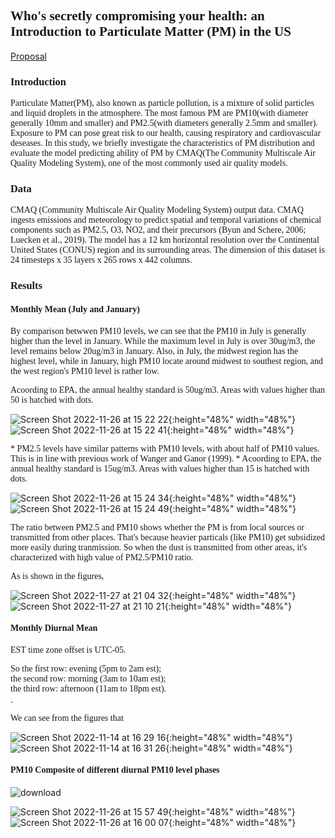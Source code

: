 

## <font face="Times New Roman" >  Who's secretly compromising your health: an Introduction to Particulate Matter (PM) in the US </font>

[Proposal](https://shueze.github.io/CLIM680-project/proposal)   

### **<font face="Times New Roman" >  Introduction </font>**  

<font face="Times New Roman" >  
Particulate Matter(PM), also known as particle pollution, is a mixture of solid particles and liquid droplets in the atmosphere. The most famous PM are PM10(with diameter generally 10mm and smaller) and PM2.5(with diameters generally 2.5mm and smaller). Exposure to PM can pose great risk to our health, causing respiratory and cardiovascular deseases. In this study, we briefly investigate the characteristics of PM distribution and evaluate the model predicting ability of PM by CMAQ(The Community Multiscale Air Quality Modeling System), one of the most commonly used air quality models. 
</font>  

### **<font face="Times New Roman" >  Data </font>**  

<font face="Times New Roman" >  
CMAQ (Community Multiscale Air Quality Modeling System) output data. CMAQ ingests emissions and meteorology to predict spatial and temporal variations of chemical components such as PM2.5, O3, NO2, and their precursors (Byun and Schere, 2006; Luecken et al., 2019). The model has a 12 km horizontal resolution over the Continental United States (CONUS) region and its surrounding areas. The dimension of this dataset is 24 timesteps x 35 layers x 265 rows x 442 columns.  
</font>

### **<font face="Times New Roman" >  Results  </font>**  

#### <font face="Times New Roman" >  Monthly Mean (July and January) </font>  

<font face="Times New Roman" > 
By comparison betwwen PM10 levels, we can see that the PM10 in July is generally higher than the level in January. While the maximum level in July is over 30ug/m3, the level remains below 20ug/m3 in January. Also, in July, the midwest region has the highest level, while in January, high PM10 locate around midwest to southest region, and the west region's PM10 level is rather low.  
  
Acoording to EPA, the annual healthy standard is 50ug/m3. Areas with values higher than 50 is hatched with dots.
</font>  

![Screen Shot 2022-11-26 at 15 22 22](https://user-images.githubusercontent.com/49365141/204107710-fdac5f4a-4aad-4c52-930f-06ee9b57898f.png){:height="48%" width="48%"}
![Screen Shot 2022-11-26 at 15 22 41](https://user-images.githubusercontent.com/49365141/204107713-da3b3bec-3947-47ff-8335-380d49cbb112.png){:height="48%" width="48%"}

<font face="Times New Roman" > 
* PM2.5 levels have similar patterns with PM10 levels, with about half of PM10 values. This is in line with previous work of Wanger and Ganor (1999).  
</font>    

<font face="Times New Roman" > 
* Acoording to EPA, the annual healthy standard is 15ug/m3. Areas with values higher than 15 is hatched with dots.
</font>  



![Screen Shot 2022-11-26 at 15 24 34](https://user-images.githubusercontent.com/49365141/204107779-333bdc82-dcf6-4bae-9ba4-dad6091dd3d4.png){:height="48%" width="48%"}
![Screen Shot 2022-11-26 at 15 24 49](https://user-images.githubusercontent.com/49365141/204107780-76c523f2-1fe2-4003-9b6a-b79646910f07.png){:height="48%" width="48%"}  

<font face="Times New Roman" > 
The ratio between PM2.5 and PM10 shows whether the PM is from local sources or transmitted from other places. That's because heavier particals (like PM10) get subsidized more easily during tranmission. So when the dust is transmitted from other areas, it's characterized with high value of PM2.5/PM10 ratio.  
  
As is shown in the figures, 
</font>  






![Screen Shot 2022-11-27 at 21 04 32](https://user-images.githubusercontent.com/49365141/204176997-06a49def-68e8-42e3-a10d-d9b42e22c284.png){:height="48%" width="48%"}
![Screen Shot 2022-11-27 at 21 10 21](https://user-images.githubusercontent.com/49365141/204178459-0d2b2606-73a6-42e4-b32c-df9d1d4e05e6.png){:height="48%" width="48%"}





#### <font face="Times New Roman" >  Monthly Diurnal Mean  </font>

<font face="Times New Roman" > 
EST time zone offset is UTC-05.   

So the first row: evening (5pm to 2am est);   
the second row: morning   (3am to 10am est);   
the third row: afternoon  (11am to 18pm est).   
</font>. 
  
<font face="Times New Roman" > 
We can see from the figures that
</font>  


![Screen Shot 2022-11-14 at 16 29 16](https://user-images.githubusercontent.com/49365141/201769533-1c47b1dd-18d0-4998-9eca-8289ae314da7.png){:height="48%" width="48%"}
![Screen Shot 2022-11-14 at 16 31 26](https://user-images.githubusercontent.com/49365141/201769987-50c6377c-0cfc-4636-b3b5-c85f55cd8fb0.png){:height="48%" width="48%"}



















#### <font face="Times New Roman" >  PM10 Composite of different diurnal PM10 level phases  </font>  

![download](https://user-images.githubusercontent.com/49365141/204108887-9515b442-7be5-43e8-aaac-fc0e7246a335.png)


![Screen Shot 2022-11-26 at 15 57 49](https://user-images.githubusercontent.com/49365141/204108900-2e3e4612-876e-4027-bb29-9ca710cf0c14.png){:height="48%" width="48%"}
![Screen Shot 2022-11-26 at 16 00 07](https://user-images.githubusercontent.com/49365141/204108904-7860fcaf-1a1b-438e-a913-fcffba2c2675.png){:height="48%" width="48%"}


